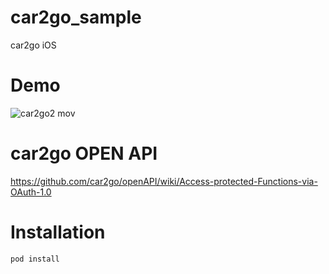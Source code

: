 # car2go_sample
car2go iOS

# Demo

![car2go2 mov](https://cloud.githubusercontent.com/assets/4126751/26605922/2f75e016-4590-11e7-9819-ec6c0fe6cd6a.gif)

# car2go OPEN API
https://github.com/car2go/openAPI/wiki/Access-protected-Functions-via-OAuth-1.0

# Installation

```sh
pod install
```
